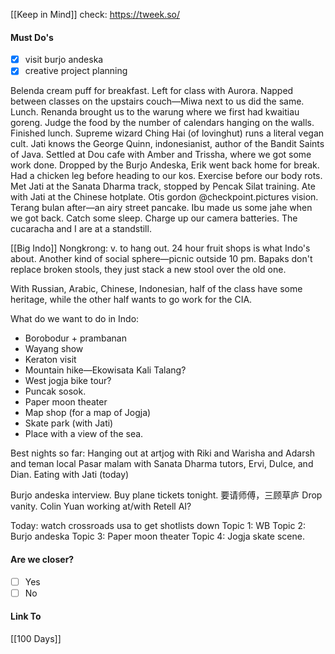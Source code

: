 [[Keep in Mind]]
check: https://tweek.so/
#### Must Do's
- [x] visit burjo andeska
- [x] creative project planning

Belenda cream puff for breakfast. Left for class with Aurora. Napped between classes on the upstairs couch—Miwa next to us did the same. Lunch. Renanda brought us to the warung where we first had kwaitiau goreng. Judge the food by the number of calendars hanging on the walls. Finished lunch. Supreme wizard Ching Hai (of lovinghut) runs a literal vegan cult. Jati knows the George Quinn, indonesianist, author of the Bandit Saints of Java. Settled at Dou cafe with Amber and Trissha, where we got some work done. Dropped by the Burjo Andeska, Erik went back home for break. Had a chicken leg before heading to our kos. Exercise before our body rots. Met Jati at the Sanata Dharma track, stopped by Pencak Silat training. Ate with Jati at the Chinese hotplate. Otis gordon @checkpoint.pictures vision. Terang bulan after—an airy street pancake. Ibu made us some jahe when we got back. Catch some sleep. Charge up our camera batteries. The cucaracha and I are at a standstill.

[[Big Indo]] Nongkrong: v. to hang out. 24 hour fruit shops is what Indo's about. Another kind of social sphere—picnic outside 10 pm. Bapaks don't replace broken stools, they just stack a new stool over the old one.

With Russian, Arabic, Chinese, Indonesian, half of the class have some heritage, while the other half wants to go work for the CIA.

What do we want to do in Indo:
- Borobodur + prambanan
- Wayang show
- Keraton visit
- Mountain hike—Ekowisata Kali Talang?
- West jogja bike tour?
- Puncak sosok.
- Paper moon theater
- Map shop (for a map of Jogja)
- Skate park (with Jati)
- Place with a view of the sea.

Best nights so far:
Hanging out at artjog with Riki and Warisha and Adarsh and teman local
Pasar malam with Sanata Dharma tutors, Ervi, Dulce, and Dian.
Eating with Jati (today)

Burjo andeska interview.
Buy plane tickets tonight.
要请师傅，三顾草庐
Drop vanity.
Colin Yuan working at/with Retell AI?

Today: watch crossroads usa to get shotlists down
Topic 1: WB
Topic 2: Burjo andeska
Topic 3: Paper moon theater
Topic 4: Jogja skate scene.
#### Are we closer?
- [ ] Yes
- [ ] No
#### Link To
[[100 Days]]